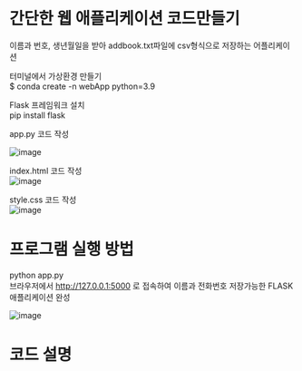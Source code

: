 
# 간단한 웹 애플리케이션 코드만들기  
이름과 번호, 생년월일을 받아 addbook.txt파일에 csv형식으로 저장하는 어플리케이션



터미널에서 가상환경 만들기  
$ conda create -n webApp python=3.9  


Flask 프레임워크 설치  
pip install flask  

app.py 코드 작성  
  
![image](https://github.com/user-attachments/assets/a7f1fe86-c5de-47a0-ab29-680b763ca267)  




index.html 코드 작성  
![image](https://github.com/user-attachments/assets/26451c89-dbfc-46e1-a008-6ed38c6c3c77)  


style.css 코드 작성  
![image](https://github.com/user-attachments/assets/89d3801a-4335-41d8-a61d-bd71d2be712c)  



# 프로그램 실행 방법  
python app.py  
브라우저에서 http://127.0.0.1:5000 로 접속하여 이름과 전화번호 저장가능한 FLASK애플리케이션 완성  

![image](https://github.com/user-attachments/assets/57f3306c-931b-41a9-ae39-74e437758986)  




# 코드 설명

